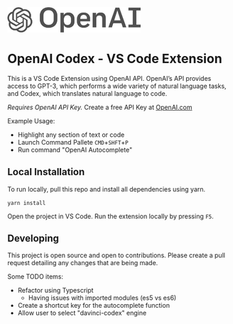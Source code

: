 <img src="openai.png" alt="OpenAI" width="300"/>

# OpenAI Codex - VS Code Extension

This is a VS Code Extension using OpenAI API. OpenAI’s API provides access to GPT-3, which performs a wide variety of natural language tasks, and Codex, which translates natural language to code.

_Requires OpenAI API Key._ Create a free API Key at [OpenAI.com](https://openai.com/)

Example Usage:

- Highlight any section of text or code
- Launch Command Pallete `CMD`+`SHFT`+`P`
- Run command "OpenAI Autocomplete"

## Local Installation

To run locally, pull this repo and install all dependencies using yarn.

```
yarn install
```

Open the project in VS Code. Run the extension locally by pressing `F5`.

## Developing

This project is open source and open to contributions. Please create a pull request detailing any changes that are being made.

Some TODO items:

- Refactor using Typescript
  - Having issues with imported modules (es5 vs es6)
- Create a shortcut key for the autocomplete function
- Allow user to select "davinci-codex" engine
